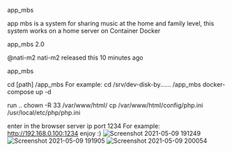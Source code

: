 app_mbs 

app mbs is a system for sharing music at the home and family level, this system works on a home server on  Container Docker

app_mbs 2.0

@nati-m2 nati-m2 released this 10 minutes ago

app_mbs

cd [path] /app_mbs
For example:
cd /srv/dev-disk-by...... /app_mbs
docker-compose up -d

run ..
chown -R 33 /var/www/html/
cp /var/www/html/config/php.ini /usr/local/etc/php/php.ini

enter in the browser server ip port 1234
For example: http://192.168.0.100:1234
enjoy :)
![Screenshot 2021-05-09 191249](https://user-images.githubusercontent.com/46408631/117582429-9d31ad80-b10a-11eb-9e32-099722287597.png)
![Screenshot 2021-05-09 191905](https://user-images.githubusercontent.com/46408631/117582432-a589e880-b10a-11eb-9257-1809849f5669.png)
![Screenshot 2021-05-09 200054](https://user-images.githubusercontent.com/46408631/117582438-afabe700-b10a-11eb-837a-cf3d01331222.png)
